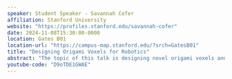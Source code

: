 ```yaml
---
speaker: Student Speaker - Savannah Cofer
affiliation: Stanford University
website: "https://profiles.stanford.edu/savannah-cofer"
date: 2024-11-08T15:30:00-0000
location: Gates B01
location-url: "https://campus-map.stanford.edu/?srch=GatesB01"
title: "Designing Origami Voxels for Robotics"
abstract: "The topic of this talk is designing novel origami voxels and their applications in robotics. Just as folding a flat sheet of origami paper creates a multitude of emergent properties, we extend these principles to the design and folding of three-dimensional cubes. We focus on designing origami voxels with specific mechanical properties relevant to robotics applications, including multistability, self-locking, reconfigurability, modularity, and underactuation. The highly coupled nature of folding origami cubes contributes to addressing fundamental challenges of actuation complexity and energetic stability in modular robotics, with the goal of combining mathematical elegance and creative design with practical functionality. The talk will explore the crease patterns of eight different origami voxels with a hands-on approach, and discuss both theoretical and experimental methods of characterizing these designs for shape changing robots."
youtube-code: "D9oTDE1GWAE"
---
```

